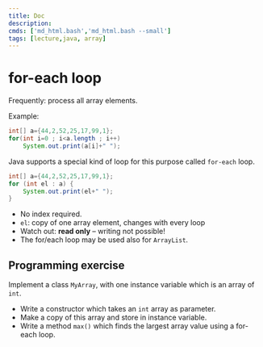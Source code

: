 ```yaml
---
title: Doc
description: 
cmds: ['md_html.bash','md_html.bash --small']
tags: [lecture,java, array]
---
```





# for-each loop

Frequently: process all array elements.

Example:

```java
int[] a={44,2,52,25,17,99,1};
for(int i=0 ; i<a.length ; i++)
    System.out.print(a[i]+" ");
```

Java supports a special kind of loop for this purpose called `for-each` loop.

```java
int[] a={44,2,52,25,17,99,1};
for (int el : a) {
    System.out.print(el+" ");
}
```



- No index required.
- `el`:  copy of one array element, changes with every loop
- Watch out: **read only** – writing not possible!
- The for/each loop may be used also for `ArrayList`.




## Programming exercise


Implement a class `MyArray`, with one instance variable which is an array of `int`.

- Write a constructor which takes an `int` array as parameter.
- Make a copy of this array and store in instance variable.
- Write a method `max()` which finds the largest array value using a for-each loop.
  






